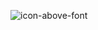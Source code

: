 ![icon-above-font](https://user-images.githubusercontent.com/72860893/119956064-f9b51980-bfa0-11eb-9a00-8c3eeca6afc1.png)
